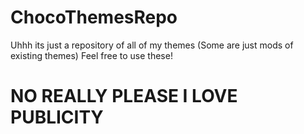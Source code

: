 # ChocoThemesRepo
Uhhh its just a repository of all of my themes (Some are just mods of existing themes)
Feel free to use these!
# NO REALLY PLEASE I LOVE PUBLICITY
